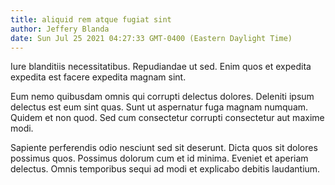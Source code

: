 ```yaml
---
title: aliquid rem atque fugiat sint
author: Jeffery Blanda
date: Sun Jul 25 2021 04:27:33 GMT-0400 (Eastern Daylight Time)
---
```

Iure blanditiis necessitatibus. Repudiandae ut sed. Enim quos et expedita expedita est facere expedita magnam sint.

 Eum nemo quibusdam omnis qui corrupti delectus dolores. Deleniti ipsum delectus est eum sint quas. Sunt ut aspernatur fuga magnam numquam. Quidem et non quod. Sed cum consectetur corrupti consectetur aut maxime modi.

 Sapiente perferendis odio nesciunt sed sit deserunt. Dicta quos sit dolores possimus quos. Possimus dolorum cum et id minima. Eveniet et aperiam delectus. Omnis temporibus sequi ad modi et explicabo debitis laudantium.